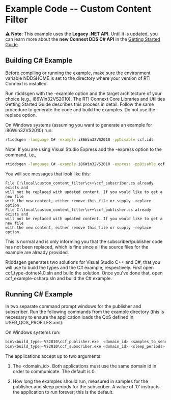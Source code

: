 # Example Code -- Custom Content Filter

:warning: **Note**: This example uses the **Legacy .NET API**. Until it is
updated, you can learn more about the **new Connext DDS C# API** in the
[Getting Started Guide](https://community.rti.com/static/documentation/connext-dds/6.1.2/doc/manuals/connext_dds_professional/getting_started_guide/index.html).

## Building C# Example

Before compiling or running the example, make sure the environment variable
NDDSHOME is set to the directory where your version of RTI Connext is installed.

Run rtiddsgen with the -example option and the target architecture of your
choice (e.g., i86Win32VS2010). The RTI Connext Core  Libraries and Utilities
Getting Started Guide describes this process in detail. Follow the same
procedure to generate the code and build the examples. Do not use the -replace
option.

On Windows systems (assuming you want to generate an example for i86Win32VS2010)
run:

```sh
rtiddsgen -language C# -example i86Win32VS2010 -ppDisable ccf.idl
```

Note: If you are using Visual Studio Express add the -express option to the
command, i.e.,

```sh
rtiddsgen -language C# -example i86Win32VS2010 -express -ppDisable ccf.idl
```

You will see messages that look like this:

```plaintext
File C:\local\custom_content_filter\c++\ccf_subscriber.cs already exists and
will not be replaced with updated content. If you would like to get a new file
with the new content, either remove this file or supply -replace option.
File C:\local\custom_content_filter\c++\ccf_publisher.cs already exists and
will not be replaced with updated content. If you would like to get a new file
with the new content, either remove this file or supply -replace option.
```

This is normal and is only informing you that the subscriber/publisher code has
not been replaced, which is fine since all the source files for the example are
already provided.

Rtiddsgen generates two solutions for Visual Studio C++ and C#, that you will
use to build the types and the C# example, respectively. First open
ccf_type-dotnet4.0.sln and build the solution. Once you've done that, open
ccf_example-csharp.sln and build the C# example.

## Running C# Example

In two separate command prompt windows for the publisher and subscriber. Run the
following commands from the example directory (this is necessary to ensure the
application loads the QoS defined in USER_QOS_PROFILES.xml):

On Windows systems run:

```sh
bin\<build_type>-VS2010\ccf_publisher.exe  <domain_id> <samples_to_send>
bin\<build_type>-VS2010\ccf_subscriber.exe <domain_id> <sleep_periods>
```

The applications accept up to two arguments:

1.  The <domain_id>. Both applications must use the same domain id in order to
    communicate. The default is 0.

2.  How long the examples should run, measured in samples for the publisher and
    sleep periods for the subscriber. A value of '0' instructs the application
    to run forever; this is the default.
